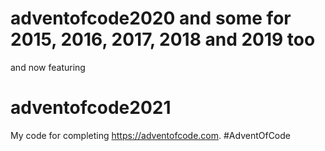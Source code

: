 # adventofcode2020 and some for 2015, 2016, 2017, 2018 and 2019 too
and now featuring
# adventofcode2021
My code for completing https://adventofcode.com. #AdventOfCode
